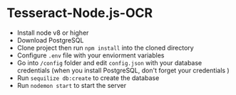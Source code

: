 # Tesseract-Node.js-OCR

* Install node v8 or higher
* Download PostgreSQL
* Clone project then run ```npm install``` into the cloned directory
* Configure ```.env``` file with your enviorment variables
* Go into ```/config``` folder and edit ```config.json``` with your database credentials (when you install PostgreSQL, don't forget your credentials )
* Run ```sequilize db:create``` to create the database
* Run ```nodemon start``` to start the server
